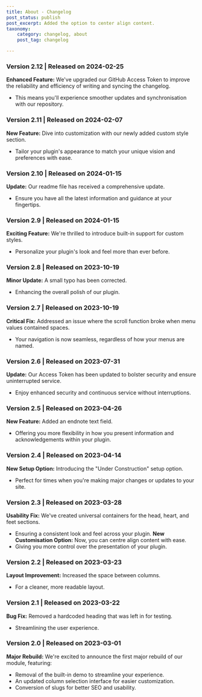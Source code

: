 ```yaml
---
title: About - Changelog
post_status: publish
post_excerpt: Added the option to center align content.
taxonomy:
    category: changelog, about
    post_tag: changelog

---
```

### Version 2.12 | Released on 2024-02-25
**Enhanced Feature:** We've upgraded our GitHub Access Token to improve the reliability and efficiency of writing and syncing the changelog.
- This means you'll experience smoother updates and synchronisation with our repository.

### Version 2.11 | Released on 2024-02-07
**New Feature:** Dive into customization with our newly added custom style section.
- Tailor your plugin's appearance to match your unique vision and preferences with ease.

### Version 2.10 | Released on 2024-01-15
**Update:** Our readme file has received a comprehensive update.
- Ensure you have all the latest information and guidance at your fingertips.

### Version 2.9 | Released on 2024-01-15
**Exciting Feature:** We're thrilled to introduce built-in support for custom styles.
- Personalize your plugin's look and feel more than ever before.

### Version 2.8 | Released on 2023-10-19
**Minor Update:** A small typo has been corrected.
- Enhancing the overall polish of our plugin.

### Version 2.7 | Released on 2023-10-19
**Critical Fix:** Addressed an issue where the scroll function broke when menu values contained spaces.
- Your navigation is now seamless, regardless of how your menus are named.

### Version 2.6 | Released on 2023-07-31
**Update:** Our Access Token has been updated to bolster security and ensure uninterrupted service.
- Enjoy enhanced security and continuous service without interruptions.

### Version 2.5 | Released on 2023-04-26
**New Feature:** Added an endnote text field.
- Offering you more flexibility in how you present information and acknowledgements within your plugin.

### Version 2.4 | Released on 2023-04-14
**New Setup Option:** Introducing the "Under Construction" setup option.
- Perfect for times when you're making major changes or updates to your site.

### Version 2.3 | Released on 2023-03-28
**Usability Fix:** We've created universal containers for the head, heart, and feet sections.
- Ensuring a consistent look and feel across your plugin.
**New Customisation Option:** Now, you can centre align content with ease.
- Giving you more control over the presentation of your plugin.

### Version 2.2 | Released on 2023-03-23
**Layout Improvement:** Increased the space between columns.
- For a cleaner, more readable layout.

### Version 2.1 | Released on 2023-03-22
**Bug Fix:** Removed a hardcoded heading that was left in for testing.
- Streamlining the user experience.

### Version 2.0 | Released on 2023-03-01
**Major Rebuild:** We're excited to announce the first major rebuild of our module, featuring:
- Removal of the built-in demo to streamline your experience.
- An updated column selection interface for easier customization.
- Conversion of slugs for better SEO and usability.
